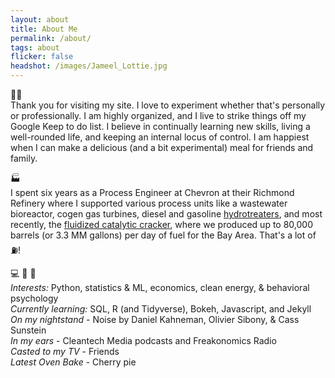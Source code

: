 ```yaml
---
layout: about
title: About Me
permalink: /about/
tags: about
flicker: false
headshot: /images/Jameel_Lottie.jpg
---
```


👋🏾 <br>
Thank you for visiting my site. I love to experiment whether that's personally or professionally. I am highly organized, and I live to strike things off my Google Keep to do list. I believe in continually learning new skills, living a well-rounded life, and keeping an internal locus of control. I am happiest when I can make a delicious (and a bit experimental) meal for friends and family.


🏭<br>
I spent six years as a Process Engineer at Chevron at their Richmond Refinery where I supported various process units like a wastewater bioreactor, cogen gas turbines, diesel and gasoline [hydrotreaters](https://en.wikipedia.org/wiki/Hydrodesulfurization), and most recently, the [fluidized catalytic cracker](https://en.wikipedia.org/wiki/Fluid_catalytic_cracking), where we produced up to 80,000 barrels (or 3.3 MM gallons) per day of fuel for the Bay Area. That's a lot of ⛽! <br>

💻  📘  🥧 <br>
_Interests:_ Python, statistics & ML, economics, clean energy, & behavioral psychology <br>
_Currently learning:_ SQL, R (and Tidyverse), Bokeh, Javascript, and Jekyll <br>
_On my nightstand_ - Noise by Daniel Kahneman, Olivier Sibony, & Cass Sunstein <br>
_In my ears_ - Cleantech Media podcasts and Freakonomics Radio <br>
_Casted to my TV_ - Friends <br>
_Latest Oven Bake_ - Cherry pie
